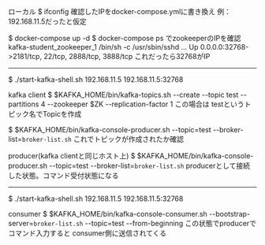 ローカル
$ ifconfig
確認したIPをdocker-compose.ymlに書き換え
例：192.168.11.5だったと仮定

$ docker-compose up -d
$ docker-compose ps
でzookeeperのIPを確認
kafka-student_zookeeper_1   /bin/sh -c /usr/sbin/sshd  ...   Up      0.0.0.0:32768->2181/tcp, 22/tcp, 2888/tcp, 3888/tcp
これだったら32768がIP

------------------------------------------------------------------------------------------------------------------
$ ./start-kafka-shell.sh 192.168.11.5 192.168.11.5:32768

kafka client
$ $KAFKA_HOME/bin/kafka-topics.sh --create --topic test --partitions 4 --zookeeper $ZK --replication-factor 1
この場合は testというトピック名でTopicを作成

$ $KAFKA_HOME/bin/kafka-console-producer.sh --topic=test --broker-list=`broker-list.sh`
これでトピックが作成されたか確認

producer(kafka clientと同じホスト上)
$ $KAFKA_HOME/bin/kafka-console-producer.sh --topic=test --broker-list=`broker-list.sh`
producerとして接続した状態。コマンド受付状態になる


------------------------------------------------------------------------------------------------------------------
$ ./start-kafka-shell.sh 192.168.11.5 192.168.11.5:32768

consumer
$ $KAFKA_HOME/bin/kafka-console-consumer.sh --bootstrap-server=`broker-list.sh` --topic=test --from-beginning
この状態でproducerでコマンド入力すると
consumer側に送信されてくる

